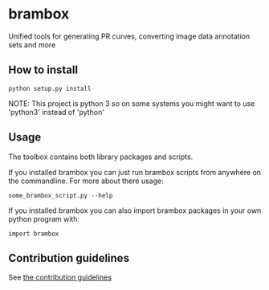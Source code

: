 # brambox

Unified tools for generating PR curves, converting image data annotation sets and more

## How to install

```
python setup.py install
```

NOTE: This project is python 3 so on some systems you might want to use 'python3' instead of 'python'

## Usage

The toolbox contains both library packages and scripts.

If you installed brambox you can just run brambox scripts from anywhere on the commandline.
For more about there usage:

```
some_brambox_script.py --help
```

If you installed brambox you can also import brambox packages in your own python program with:

```
import brambox
```

## Contribution guidelines

See [the contribution guidelines](CONTRIBUTING.md)
